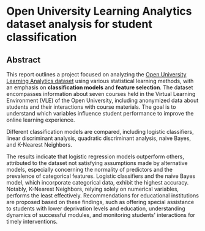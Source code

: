 # Open University Learning Analytics dataset analysis for student classification
## Abstract
This report outlines a project focused on analyzing the [Open University Learning Analytics dataset](https://analyse.kmi.open.ac.uk/open_dataset) using various statistical learning methods, with an emphasis on **classification models** and **feature selection**. The dataset encompasses information about seven courses held in the Virtual Learning Environment (VLE) of the Open University, including anonymized data about students and their interactions with course materials. The goal is to understand which variables influence student performance to improve the online learning experience.

Different classification models are compared, including logistic classifiers, linear discriminant analysis, quadratic discriminant analysis, naive Bayes, and K-Nearest Neighbors. 

The results indicate that logistic regression models outperform others, attributed to the dataset not satisfying assumptions made by alternative models, especially concerning the normality of predictors and the prevalence of categorical features. Logistic classifiers and the naive Bayes model, which incorporate categorical data, exhibit the highest accuracy. Notably, K-Nearest Neighbors, relying solely on numerical variables, performs the least effectively.
Recommendations for educational institutions are proposed based on these findings, such as offering special assistance to students with lower deprivation levels and education, understanding dynamics of successful modules, and monitoring students' interactions for timely interventions.

